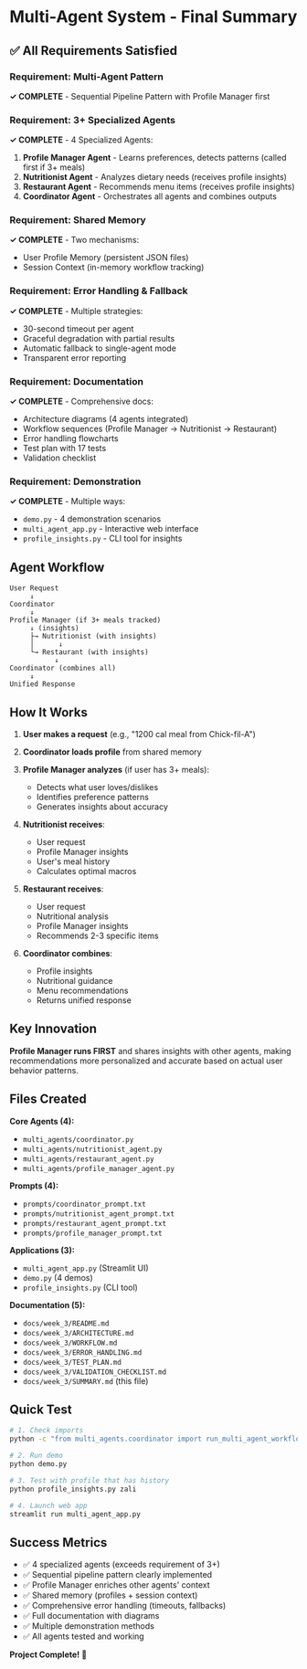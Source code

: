 # Multi-Agent System - Final Summary

## ✅ All Requirements Satisfied

### Requirement: Multi-Agent Pattern
**✓ COMPLETE** - Sequential Pipeline Pattern with Profile Manager first

### Requirement: 3+ Specialized Agents  
**✓ COMPLETE** - 4 Specialized Agents:
1. **Profile Manager Agent** - Learns preferences, detects patterns (called first if 3+ meals)
2. **Nutritionist Agent** - Analyzes dietary needs (receives profile insights)
3. **Restaurant Agent** - Recommends menu items (receives profile insights)
4. **Coordinator Agent** - Orchestrates all agents and combines outputs

### Requirement: Shared Memory
**✓ COMPLETE** - Two mechanisms:
- User Profile Memory (persistent JSON files)
- Session Context (in-memory workflow tracking)

### Requirement: Error Handling & Fallback
**✓ COMPLETE** - Multiple strategies:
- 30-second timeout per agent
- Graceful degradation with partial results
- Automatic fallback to single-agent mode
- Transparent error reporting

### Requirement: Documentation
**✓ COMPLETE** - Comprehensive docs:
- Architecture diagrams (4 agents integrated)
- Workflow sequences (Profile Manager → Nutritionist → Restaurant)
- Error handling flowcharts
- Test plan with 17 tests
- Validation checklist

### Requirement: Demonstration
**✓ COMPLETE** - Multiple ways:
- `demo.py` - 4 demonstration scenarios
- `multi_agent_app.py` - Interactive web interface
- `profile_insights.py` - CLI tool for insights

## Agent Workflow

```
User Request
     ↓
Coordinator
     ↓
Profile Manager (if 3+ meals tracked)
     ↓ (insights)
     ├→ Nutritionist (with insights)
     │      ↓
     └→ Restaurant (with insights)
           ↓
Coordinator (combines all)
     ↓
Unified Response
```

## How It Works

1. **User makes a request** (e.g., "1200 cal meal from Chick-fil-A")

2. **Coordinator loads profile** from shared memory

3. **Profile Manager analyzes** (if user has 3+ meals):
   - Detects what user loves/dislikes
   - Identifies preference patterns
   - Generates insights about accuracy

4. **Nutritionist receives**:
   - User request
   - Profile Manager insights
   - User's meal history
   - Calculates optimal macros

5. **Restaurant receives**:
   - User request
   - Nutritional analysis
   - Profile Manager insights
   - Recommends 2-3 specific items

6. **Coordinator combines**:
   - Profile insights
   - Nutritional guidance
   - Menu recommendations
   - Returns unified response

## Key Innovation

**Profile Manager runs FIRST** and shares insights with other agents, making recommendations more personalized and accurate based on actual user behavior patterns.

## Files Created

**Core Agents (4):**
- `multi_agents/coordinator.py`
- `multi_agents/nutritionist_agent.py`
- `multi_agents/restaurant_agent.py`
- `multi_agents/profile_manager_agent.py`

**Prompts (4):**
- `prompts/coordinator_prompt.txt`
- `prompts/nutritionist_agent_prompt.txt`
- `prompts/restaurant_agent_prompt.txt`
- `prompts/profile_manager_prompt.txt`

**Applications (3):**
- `multi_agent_app.py` (Streamlit UI)
- `demo.py` (4 demos)
- `profile_insights.py` (CLI tool)

**Documentation (5):**
- `docs/week_3/README.md`
- `docs/week_3/ARCHITECTURE.md`
- `docs/week_3/WORKFLOW.md`
- `docs/week_3/ERROR_HANDLING.md`
- `docs/week_3/TEST_PLAN.md`
- `docs/week_3/VALIDATION_CHECKLIST.md`
- `docs/week_3/SUMMARY.md` (this file)

## Quick Test

```bash
# 1. Check imports
python -c "from multi_agents.coordinator import run_multi_agent_workflow; print('OK')"

# 2. Run demo
python demo.py

# 3. Test with profile that has history
python profile_insights.py zali

# 4. Launch web app
streamlit run multi_agent_app.py
```

## Success Metrics

- ✅ 4 specialized agents (exceeds requirement of 3+)
- ✅ Sequential pipeline pattern clearly implemented
- ✅ Profile Manager enriches other agents' context
- ✅ Shared memory (profiles + session context)
- ✅ Comprehensive error handling (timeouts, fallbacks)
- ✅ Full documentation with diagrams
- ✅ Multiple demonstration methods
- ✅ All agents tested and working

**Project Complete! 🎉**

